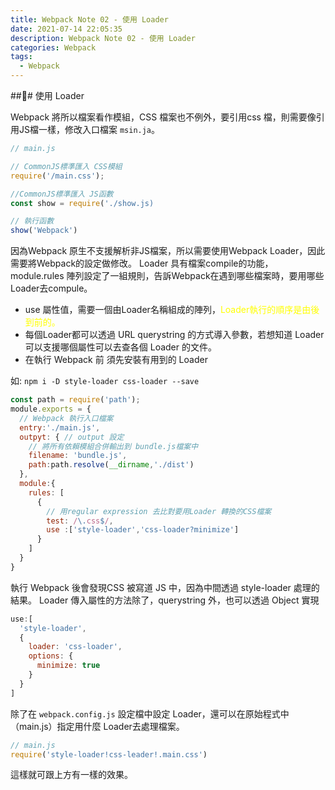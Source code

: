 ```yaml
---
title: Webpack Note 02 - 使用 Loader
date: 2021-07-14 22:05:35
description: Webpack Note 02 - 使用 Loader
categories: Webpack
tags:
  - Webpack
---
```


### 使用 Loader

Webpack 將所以檔案看作模組，CSS 檔案也不例外，要引用css 檔，則需要像引用JS檔一樣，修改入口檔案 `msin.ja`。

``` js 
// main.js

// CommonJS標準匯入 CSS模組
require('/main.css');

//CommonJS標準匯入 JS函數 
const show = require('./show.js)

// 執行函數
show('Webpack')
```
因為Webpack 原生不支援解析非JS檔案，所以需要使用Webpack Loader，因此需要將Webpack的設定做修改。
Loader 具有檔案compile的功能，module.rules 陣列設定了一組規則，告訴Webpack在遇到哪些檔案時，要用哪些Loader去compule。
* use 屬性值，需要一個由Loader名稱組成的陣列，<font color="yellow" >Loader執行的順序是由後到前的。</font>
* 每個Loader都可以透過 URL querystring 的方式導入參數，若想知道 Loader 可以支援哪個屬性可以去查各個 Loader 的文件。
* 在執行 Webpack 前 須先安裝有用到的 Loader

如: `npm i -D style-loader css-loader --save`

``` js
const path = require('path');
module.exports = {
  // Webpack 執行入口檔案
  entry:'./main.js',
  outpyt: { // output 設定
    // 將所有依賴模組合併輸出到 bundle.js檔案中
    filename: 'bundle.js',
    path:path.resolve(__dirname,'./dist')
  },
  module:{
    rules: [
      {
        // 用regular expression 去比對要用Loader 轉換的CSS檔案
        test: /\.css$/,
        use :['style-loader','css-loader?minimize']
      }
    ]
  }
}
```

執行 Webpack 後會發現CSS 被寫道 JS 中，因為中間透過 style-loader 處理的結果。
Loader 傳入屬性的方法除了，querystring 外，也可以透過 Object 實現

``` js
use:[
  'style-loader',
  {
    loader: 'css-loader',
    options: {
      minimize: true
    }
  }
]
```
除了在 `webpack.config.js` 設定檔中設定 Loader，還可以在原始程式中（main.js）指定用什麼 Loader去處理檔案。

``` js 
// main.js
require('style-loader!css-leader!.main.css')
```
這樣就可跟上方有一樣的效果。